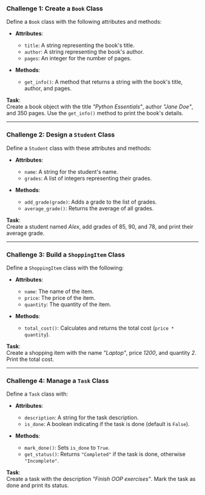 ### **Challenge 1: Create a `Book` Class**
Define a `Book` class with the following attributes and methods:
- **Attributes**:
  - `title`: A string representing the book's title.
  - `author`: A string representing the book's author.
  - `pages`: An integer for the number of pages.

- **Methods**:
  - `get_info()`: A method that returns a string with the book's title, author, and pages.

**Task**:  
Create a book object with the title *"Python Essentials"*, author *"Jane Doe"*, and 350 pages. Use the `get_info()` method to print the book's details.

---

### **Challenge 2: Design a `Student` Class**
Define a `Student` class with these attributes and methods:
- **Attributes**:
  - `name`: A string for the student's name.
  - `grades`: A list of integers representing their grades.

- **Methods**:
  - `add_grade(grade)`: Adds a grade to the list of grades.
  - `average_grade()`: Returns the average of all grades.

**Task**:  
Create a student named *Alex*, add grades of 85, 90, and 78, and print their average grade.

---

### **Challenge 3: Build a `ShoppingItem` Class**
Define a `ShoppingItem` class with the following:
- **Attributes**:
  - `name`: The name of the item.
  - `price`: The price of the item.
  - `quantity`: The quantity of the item.

- **Methods**:
  - `total_cost()`: Calculates and returns the total cost (`price * quantity`).

**Task**:  
Create a shopping item with the name *"Laptop"*, price *1200*, and quantity *2*. Print the total cost.

---

### **Challenge 4: Manage a `Task` Class**
Define a `Task` class with:
- **Attributes**:
  - `description`: A string for the task description.
  - `is_done`: A boolean indicating if the task is done (default is `False`).

- **Methods**:
  - `mark_done()`: Sets `is_done` to `True`.
  - `get_status()`: Returns `"Completed"` if the task is done, otherwise `"Incomplete"`.

**Task**:  
Create a task with the description *"Finish OOP exercises"*. Mark the task as done and print its status.
